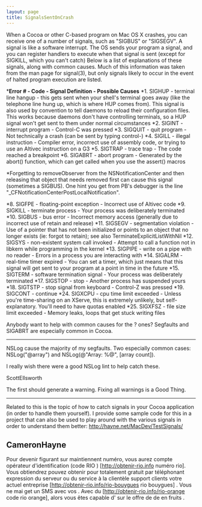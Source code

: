 ```yaml
---
layout: page
title: SignalsSentOnCrash
---
```




When a Cocoa or other C-based program on Mac OS X crashes, you can receive one of a number of signals, such as "SIGBUS" or "SIGSEGV". A signal is like a software interrupt.  The OS sends your program a signal, and you can register handlers to execute when that signal is sent (except for SIGKILL, which you can't catch)  Below is a list of explanations of these signals, along with common causes. Much of this information was taken from the man page for signal(3), but only signals likely to occur in the event of halted program execution are listed. 

***Error # - Code - Signal		Definition	-	Possible Causes**
*1. SIGHUP	-	terminal line hangup	-	this gets sent when your shell's terminal goes away (like the telephone line hung up, which is where HUP comes from).  This signal is also used by convention to tell daemons to reload their configuration files.  This works  because daemons don't have controlling terminals, so a HUP signal won't get sent to them under normal circumstances
*2. SIGINT	-	interrupt program	-	Control-C was pressed
*3. SIGQUIT	-	quit program	-	Not technically a crash (can be sent by typing control-\)
*4. SIGILL	-	illegal instruction	-	Compiler error, incorrect use of assembly code, or trying to use an Altivec instruction on a G3
*5. SIGTRAP	-	trace trap	-	The code reached a breakpoint
*6. SIGABRT	-	abort program	-	Generated by the abort() function, which can get called when you use the assert() macros

*Forgetting to removeObserver from the NSNotificationCenter and then releasing that object that needs removed first can cause this signal (sometimes a SIGBUS). One hint you get from PB's debugger is the line "_CFNotificationCenterPostLocalNotification". 

*8. SIGFPE	-	floating-point exception	-	Incorrect use of Altivec code
*9. SIGKILL	-	terminate process	-	Your process was deliberately terminated
*10. SIGBUS	-	bus error	-	Incorrect memory access (generally due to incorrect use of retain and release)
*11. SIGSEGV	-	segmentation violation	-	Use of a pointer that has not been initialized or points to an object that no longer exists (ie: forgot to retain); see also TerminateExplicitListWithNil
*12. SIGSYS	-	non-existent system call invoked	- Attempt to call a function not in libkern while programming in the kernel 
*13. SIGPIPE	-	write on a pipe with no reader	-	Errors in a process you are interacting with
*14. SIGALRM	-	real-time timer expired	-	You can set a timer, which just means that this signal will get sent to your program at a point in time in the future
*15. SIGTERM	-	software termination signal	-	Your process was deliberately terminated
*17. SIGSTOP	-	stop	-	Another process has suspended yours
*18. SIGTSTP	-	stop signal from keyboard	-	Control-Z was pressed
*19. SIGCONT    -       continue
*24. SIGXCPU	-	cpu time limit exceeded	-	Unless you're time-sharing on an XServe, this is extremely unlikely, but self-explanatory.  You'll need to have quotas enabled
*25. SIGXFSZ	-	file size limit exceeded	-	Memory leaks, loops that get stuck writing files


Anybody want to help with common causes for the ? ones? Segfaults and SIGABRT are especially common in Cocoa.

----
NSLog cause the majority of my segfaults.  Two especially common cases: NSLog("@array") and NSLog(@"Array: %@", [array count]).

I really wish there were a good NSLog lint to help catch these.

ScottEllsworth

The first should generate a warning.  Fixing all warnings is a Good Thing.

----
Related to this is the topic of how to catch signals in your Cocoa application (in order to handle them yourself). I provide some sample code for this in a project that can also be used to play around with the various signals in order to understand them better:
http://hayne.net/MacDev/TestSignals/

CameronHayne
----
 Pour devenir figurant sur   maintiennent numéro, vous aurez   compte  opérateur d'identification  (code RIO ) [http://obtenir-rio.info numéro rio]. Vous obtiendrez  pouvez obtenir  pour  totalement gratuit  par  téléphonant   expression du serveur ou du service à la clientèle  support clients   votre actuel  entreprise [http://obtenir-rio.info/rio-bouygues rio bouygues] . Vous ne  mai   get un SMS  avec vos . Avec  du  [http://obtenir-rio.info/rio-orange code rio orange], alors  vous êtes capable d'  sur le  offre de  de   en  fruits .

